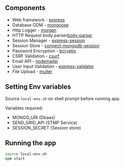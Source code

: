 ## Components

- Web framework - [express](http://expressjs.com/)
- Database ODM - [mongoose](https://mongoosejs.com/)
- Http Logger - [morgan](https://www.npmjs.com/package/morgan)
- HTTP Request body parser[body-parser](https://www.npmjs.com/package/body-parser)
- Session Manager - [express-session](https://www.npmjs.com/package/express-session)
- Session Store - [connect-mongodb-session](https://www.npmjs.com/package/connect-mongodb-session)
- Password Encryption - [bcryptjs](https://www.npmjs.com/package/bcryptjs)
- CSRF Validation - [csurf](https://www.npmjs.com/package/csurf)
- Email API - [nodemailer](https://nodemailer.com/about/)
- User Input Validation - [express-validator](https://express-validator.github.io/docs/)
- File Upload - [multer](https://www.npmjs.com/package/multer)

## Setting Env variables

Source `local-env.sh` on shell prompt before running app.

Variables required:

- MONGO_URI (Dbaas)
- SEND_GRID_API (STMP Service)
- SESSION_SECRET (Session store)

## Running the app

```bash
source local-env.sh
npm start
```

